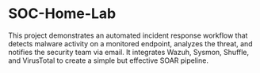 # SOC-Home-Lab
This project demonstrates an automated incident response workflow that detects malware activity on a monitored endpoint, analyzes the threat, and notifies the security team via email. It integrates Wazuh, Sysmon, Shuffle, and VirusTotal to create a simple but effective SOAR pipeline.
